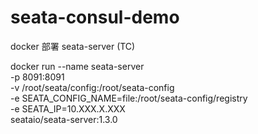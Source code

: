 # seata-consul-demo

docker 部署 seata-server (TC)

docker run --name seata-server \
            -p 8091:8091 \
            -v /root/seata/config:/root/seata-config \
            -e SEATA_CONFIG_NAME=file:/root/seata-config/registry \
            -e SEATA_IP=10.XXX.X.XXX \
            seataio/seata-server:1.3.0
